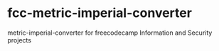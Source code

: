 # fcc-metric-imperial-converter
metric-imperial-converter for freecodecamp Information and Security projects
